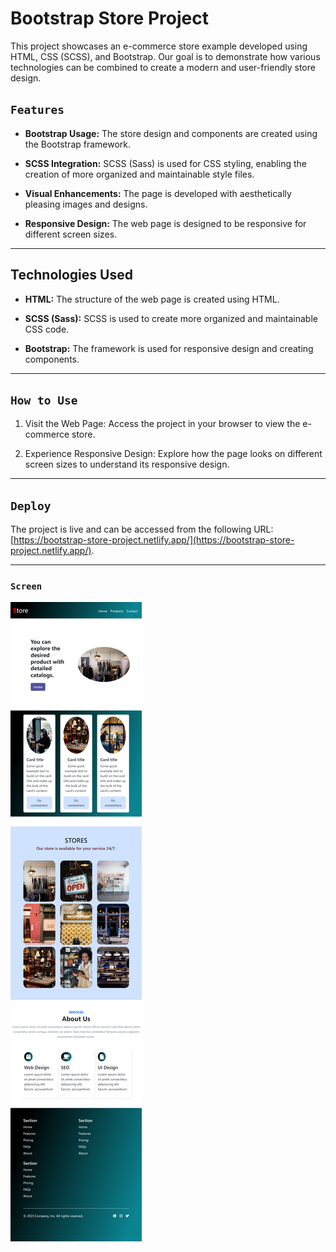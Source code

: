 # Bootstrap Store Project

This project showcases an e-commerce store example developed using HTML, CSS (SCSS), and Bootstrap. Our goal is to demonstrate how various technologies can be combined to create a modern and user-friendly store design.

## `Features`

- **Bootstrap Usage:** The store design and components are created using the Bootstrap framework.

- **SCSS Integration:** SCSS (Sass) is used for CSS styling, enabling the creation of more organized and maintainable style files.

- **Visual Enhancements:** The page is developed with aesthetically pleasing images and designs.

- **Responsive Design:** The web page is designed to be responsive for different screen sizes.

---

## Technologies Used

- **HTML:** The structure of the web page is created using HTML.

- **SCSS (Sass):** SCSS is used to create more organized and maintainable CSS code.

- **Bootstrap:** The framework is used for responsive design and creating components.

---

## `How to Use`

1. Visit the Web Page: Access the project in your browser to view the e-commerce store.

2. Experience Responsive Design: Explore how the page looks on different screen sizes to understand its responsive design.

---

## `Deploy`

The project is live and can be accessed from the following URL: [https://bootstrap-store-project.netlify.app/](https://bootstrap-store-project.netlify.app/).

---

### `Screen`

![Store Screenshot](img.png)
